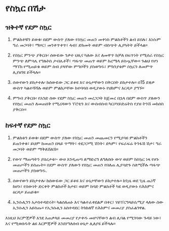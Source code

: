# የስኳር በሽታ

## ዝቅተኛ የደም ስኳር

1. ምልክቶቹን ይወቁ፡ በደም ውስጥ ያለው የስኳር መጠን መቀነስ ምልክቶችን ልብ ይበሉ፣ እነሱም ግራ መጋባት፣ ማዞር፣ መንቀጥቀጥ፣ ላብ፣ ድክመት ወይም ብስጭት ሊያካትት ይችላል።
2. የስኳር ምንጭ ያቅርቡ፡ ሰውዬው ንቃተ ህሊና ካለው እና ለመዋጥ ከቻለ በፍጥነት የሚሰራ የስኳር ምንጭ ለምሳሌ የግሉኮስ ታብሌቶች፣ ጣፋጭ መጠጥ ወይም ከረሜላ ይስጧቸው። ጉልህ የሆነ ማኘክ የሚጠይቁ ወይም ስብ ያላቸው ምግቦችን ያስወግዱ፣ ምክንያቱም ስኳርን ለመምጥ ሊያዘገዩ ይችላሉ።
3. ሰውየውን ይከታተሉ፡ ከሰውዬው ጋር ይቆዩ እና ሁኔታቸውን በቅርበት ይከታተሉ። በ15 ደቂቃ ውስጥ ካልተሻሻሉ ወይም ምልክታቸው ከተባባሰ ወዲያውኑ የህክምና እርዳታ ያግኙ።

4. ምግብ ያቅርቡ፡ የአንድ ሰው የደም ስኳር መጠን መረጋጋት ከጀመረ በኋላ በደም ውስጥ ያለውን የስኳር መጠን ለመጠበቅ የሚረዳውን ፕሮቲን እና ውስብስብ ካርቦሃይድሬትስ የያዘ ትንሽ መክሰስ ያቅርቡ።

## ከፍተኛ የደም ስኳር

1. ምልክቱን ይወቁ፡ በደም ውስጥ ያለው የስኳር መጠን መጨመርን የሚያሳዩ ምልክቶችን ይጠንቀቁ፣ ይህም ከመጠን በላይ ጥማት፣ ተደጋጋሚ ሽንት፣ ድካም፣ የፍራፍሬ ትንፋሽ ሽታ፣ ግራ መጋባት ወይም ማቅለሽለሽ።

2. የውሃ ማጠጣትን ያበረታቱ፡- ውሀ እንዲጠጣ ለማድረግ ለግለሰቡ ውሃ ወይም ከስኳር ነጻ የሆኑ መጠጦችን ይስጡት። በደም ውስጥ ያለውን የስኳር መጠን የበለጠ ሊያሳድጉ ስለሚችሉ ጣፋጭ መጠጦችን ያስወግዱ.

3. ሰውየውን ይከታተሉ፡ ከሰውዬው ጋር ይቆዩ እና ሁኔታቸውን ይከታተሉ። ከጊዜ ወደ ጊዜ ጤነኛ ከሆኑ፣ የሰውነት ድርቀት ምልክቶች ከታዩ፣ ወይም ከባድ ምልክቶች ካዩ ወዲያውኑ የሕክምና ዕርዳታ ይጠይቁ።

4. ኢንሱሊንን አታስተዳድሩት፡ ካልሰለጠኑ እና ካልተፈቀደልዎ በቀር፣ ሃይፐርግላይሴሚያ ላለው ሰው ኢንሱሊን አይስጡ። የኢንሱሊን አስተዳደር ትክክለኛ የሕክምና መመሪያ ያስፈልገዋል.

እነዚህ እርምጃዎች እንደ አጠቃላይ መመሪያ የታቀዱ መሆናቸውን ልብ ሊባል የሚገባው ጉዳይ ነው፣ እና የሚወሰዱት ልዩ እርምጃዎች እንደየግለሰብ ሁኔታ ሊለያዩ ይችላሉ። 
